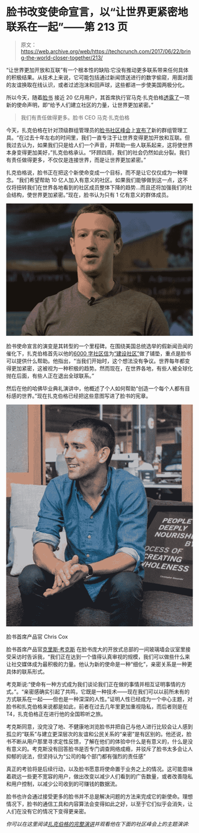 # 脸书改变使命宣言，以“让世界更紧密地联系在一起”——第 213 页

> 原文：<https://web.archive.org/web/https://techcrunch.com/2017/06/22/bring-the-world-closer-together/213/>

“让世界更加开放和互联”有一个根本性的缺陷:它没有推动更多联系带来任何具体的积极结果。从技术上来说，它可能包括通过新闻馈送进行的数字偷窥，用面对面的友谊换取在线认识，或者过滤泡沫和回声球，这些都进一步使美国两极分化。

所以今天，随着[脸书](https://web.archive.org/web/20190616201231/https://crunchbase.com/organization/facebook) 接近 20 亿月用户，其首席执行官马克·扎克伯格[透露了](https://web.archive.org/web/20190616201231/https://www.facebook.com/zuck/posts/10154944663901634)一项新的使命声明，即“给予人们建立社区的力量，让世界更加紧密。”

> 我们有责任做得更多。脸书 CEO 马克·扎克伯格

今天，扎克伯格在针对顶级群组管理员的[脸书社区峰会](https://web.archive.org/web/20190616201231/https://beta.techcrunch.com/2017/04/11/facebook-communities-summit/)上[宣布了](https://web.archive.org/web/20190616201231/https://beta.techcrunch.com/2017/06/22/facebook-group-admin-tools/)新的群组管理工具。“在过去十年左右的时间里，我们一直专注于让世界变得更加开放和互联。但我过去认为，如果我们只是给人们一个声音，并帮助一些人联系起来，这将使世界本身变得更加美好，”扎克伯格承认。“环顾四周，我们的社会仍然如此分裂。我们有责任做得更多，不仅仅是连接世界，而是让世界更加紧密。”

扎克伯格说，脸书正在把这个新使命变成一个目标，而不是让它仅仅成为一种理念。“我们希望帮助 10 亿人加入有意义的社区。如果我们能够做到这一点，这不仅将扭转我们在世界各地看到的社区成员整体下降的趋势…而且还将加强我们的社会结构，使世界更加紧密。”现在，脸书认为只有 1 亿有意义的群体成员。

![](img/70aa6127349eaf0a51ae220565355b52.png)

脸书使命宣言的演变是其转型的一个里程碑。在围绕美国总统选举的假新闻丑闻的催化下，扎克伯格首先以他的[6000 字社区信](https://web.archive.org/web/20190616201231/https://beta.techcrunch.com/2017/02/16/building-the-world-we-all-want/)为[“建设社区”](https://web.archive.org/web/20190616201231/https://www.facebook.com/notes/mark-zuckerberg/building-global-community/10154544292806634)做了铺垫，重点是脸书可以提供什么帮助。他指出，“当我们开始时，这个想法没有争议。世界每年都变得更加紧密，这被视为一种积极的趋势。然而现在，在世界各地，有些人被全球化抛在后面，有些人正在退出全球联系。”

然后在他的哈佛毕业典礼演讲中，他概述了个人如何帮助“创造一个每个人都有目标感的世界。”现在扎克伯格已经把这些意图写进了脸书的宪章。

![](img/80f55da99c684af96f0519cf47e6ff8a.png)

脸书首席产品官 Chris Cox

脸书首席产品官[克里斯·考克斯](https://web.archive.org/web/20190616201231/https://crunchbase.com/person/chris-cox) 在脸书庞大的开放式总部的一间玻璃墙会议室里接受采访时告诉我，“我们正在达到一个值得认真审视的规模，我们可以做些什么来让社交媒体成为最积极的力量。他认为新的使命是一种“细化”，亲密关系是一种更具体的联系形式。

考克斯说:“使命有一种方式成为我们谈论我们正在做的事情并相互证明事情的方式。”。“亲密感确实引起了共鸣，它既是一种技术——现在我们可以以前所未有的方式联系在一起——但也是一种深深的人性。”证明人性已经成为一个中心主题，对脸书和扎克伯格来说都是如此，前者在过去几年里更加重视隐私，而后者则是在 T4，扎克伯格正在进行他的全国聆听之旅。

考克斯同意，没完没了地、不健康地浏览脸书并把自己与他人进行比较会让人感到孤立的“联系”与建立更深层次的友谊和公民关系的“亲密”是有区别的。他还说，脸书不断从用户那里寻求定性反馈，了解在他们的体验中什么是有意义的，什么是没有意义的。考克斯没有回答脸书是否专门调查网络成瘾，并驳斥了脸书太多会让人抑郁的说法，但坚持认为“公司的每个部门都有强烈的责任感”

真正的考验将是后续行动，以及脸书愿意将使命置于业务之上的情况。这可能意味着疏远一些更不宽容的用户，做出改变以减少人们看到的广告数量，或者改善隐私和用户控制，以减少公司收到的可赚钱的数据流。

脸书也许会通过接受更多的脸书并不总是解决问题的方法来完成它的新使命。理想情况下，脸书的通信工具和内容算法会变得如此之好，以至于它们似乎会消失，让人们在没有它的情况下变得更亲密。

*你可以在这里阅读[扎克伯格的完整演讲](https://web.archive.org/web/20190616201231/https://www.facebook.com/zuck/posts/10154944663901634)并观看他在下面的社区峰会上的主题演讲:*
